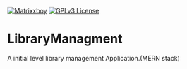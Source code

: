[![Matrixxboy](https://img.shields.io/badge/github-Matrixxboy-purple.svg)](https://github.com/Matrixxboy)
[![GPLv3 License](https://img.shields.io/badge/License-GPL%20v3-yellow.svg)](https://opensource.org/licenses/)
# LibraryManagment
A initial level library management Application.(MERN stack)
